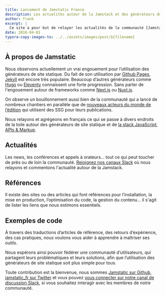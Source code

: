 ```yaml
---
title: Lancement de Jamstatic France
description: Les actualités autour de la Jamstack et des générateurs de site statique
author: frank
excerpt: |
  Ce site a pour but de relayer les actualités de la communauté [Jamstack](https://jamstack.org/) en français.
date: 2016-04-01
typora-copy-images-to: ../../assets/images/post/${filename}
---
```

## À propos de Jamstatic

Nous observons actuellement un vrai engouement pour l’utilisation des générateurs de site statique. Du fait de son utilisation par [Github Pages](https://pages.github.com/), [Jekyll](http://jekyllrb.com/) est encore très populaire. Beaucoup d’autres générateurs comme [Hugo](http://gohugo.io/) ou [Eleventy](https://11ty.dev/) connaissent une forte progression. Sans parler de l'engouement autour de frameworks comme [Next.js](https://nextjs.org/) ou [Nuxt.js](https://nuxtjs.org/).

On observe un bouillonnement aussi bien de la communauté qui a lancé de nombreux chantiers en parallèle que de [nouveaux acteurs du monde de l’édition](page:post/produire-des-livres-avec-le-statique) qui utilisent des <abbr lang="en" aria-label="Static Site Generators">SSG</abbr> pour leurs publications.

Nous relayons et agrégeons en français ce qui se passe à divers endroits de la toile autour des générateurs de site statique et de [la stack JavaScript, APIs & Markup](page:post/5-raisons-de-tester-la-jamstack).

## Actualités

Les news, les conférences et appels à orateurs… tout ce qui peut toucher de près ou de loin la communauté. [Rejoignez nos canaux Slack](https://jamstatic.fr/slack) où nous relayons et commentons l'actualité autour de la Jamstack.

## Références

Il existe des sites ou des articles qui font références pour l’installation, la mise en production, l’optimisation du code, la gestion du contenu… il s'agit de lister les liens que nous estimons essentiels.

## Exemples de code

À travers des traductions d’articles de référence, des retours d’expérience, des cas pratiques, nous voulons vous aider à apprendre à maîtriser ses outils.

Nous espérons ainsi pouvoir fédérer une communauté d’utilisateurs, qui partagent leurs problématiques et leurs solutions, afin que l’utilisation des générateurs de site statique soit plus simple pour tous.

Toute contribution est la bienvenue, nous sommes [Jamstatic sur Github](https://github.com/jamstatic/), [jamstatic_fr sur Twitter](https://twitter.com/jamstatic_fr) et vous pouvez [vous connecter sur notre canal de discussion Slack](https://jamstatic.fr/slack), si vous souhaitez interagir avec les membres de notre communauté.
